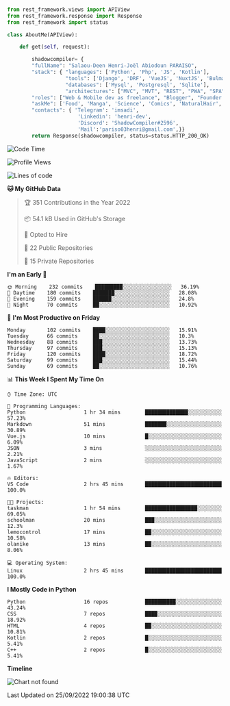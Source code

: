 ###
```python
from rest_framework.views import APIView
from rest_framework.response import Response
from rest_framework import status

class AboutMe(APIView):

    def get(self, request):

        shadowcompiler= {
        "fullName": "Salaou-Deen Henri-Joël Abiodoun PARAISO",
        "stack": { "languages": ['Python', 'Php', 'JS', 'Kotlin'],
                   "tools": ['Django', 'DRF', 'VueJS', 'NuxtJS', 'Bulma', 'Beufy'],
                   "databases": ['Mysql', 'Postgresql', 'Sqlite'],
                   "architectures": ["MVC", "MVT", "REST", "PWA", "SPA"]},        
        "roles": ["Web & Mobile dev as freelance", "Blogger", "Founder at @henrid3v", "Mentor"],
        "askMe": ['Food', 'Manga', 'Science', 'Comics', 'NaturalHair', 'Photography', 'Tech', 'Programming'],
        "contacts": { 'Telegram': 'imsadi',
                       'Linkedin': 'henri-dev',
                       'Discord': 'ShadowCompiler#2596',
                       'Mail':'pariso03henri@gmail.com',}}
        return Response(shadowcompiler, status=status.HTTP_200_OK)

```                    

<!--START_SECTION:waka-->
![Code Time](http://img.shields.io/badge/Code%20Time-353%20hrs%202%20mins-blue)

![Profile Views](http://img.shields.io/badge/Profile%20Views-0-blue)

![Lines of code](https://img.shields.io/badge/From%20Hello%20World%20I%27ve%20Written-56%20Thousand%20lines%20of%20code-blue)

**🐱 My GitHub Data** 

> 🏆 351 Contributions in the Year 2022
 > 
> 📦 54.1 kB Used in GitHub's Storage 
 > 
> 💼 Opted to Hire
 > 
> 📜 22 Public Repositories 
 > 
> 🔑 15 Private Repositories  
 > 
**I'm an Early 🐤** 

```text
🌞 Morning    232 commits    █████████░░░░░░░░░░░░░░░░   36.19% 
🌆 Daytime    180 commits    ███████░░░░░░░░░░░░░░░░░░   28.08% 
🌃 Evening    159 commits    ██████░░░░░░░░░░░░░░░░░░░   24.8% 
🌙 Night      70 commits     ██░░░░░░░░░░░░░░░░░░░░░░░   10.92%

```
📅 **I'm Most Productive on Friday** 

```text
Monday       102 commits    ████░░░░░░░░░░░░░░░░░░░░░   15.91% 
Tuesday      66 commits     ██░░░░░░░░░░░░░░░░░░░░░░░   10.3% 
Wednesday    88 commits     ███░░░░░░░░░░░░░░░░░░░░░░   13.73% 
Thursday     97 commits     ███░░░░░░░░░░░░░░░░░░░░░░   15.13% 
Friday       120 commits    ████░░░░░░░░░░░░░░░░░░░░░   18.72% 
Saturday     99 commits     ███░░░░░░░░░░░░░░░░░░░░░░   15.44% 
Sunday       69 commits     ██░░░░░░░░░░░░░░░░░░░░░░░   10.76%

```


📊 **This Week I Spent My Time On** 

```text
⌚︎ Time Zone: UTC

💬 Programming Languages: 
Python                   1 hr 34 mins        ██████████████░░░░░░░░░░░   57.23% 
Markdown                 51 mins             ███████░░░░░░░░░░░░░░░░░░   30.89% 
Vue.js                   10 mins             █░░░░░░░░░░░░░░░░░░░░░░░░   6.09% 
JSON                     3 mins              ░░░░░░░░░░░░░░░░░░░░░░░░░   2.21% 
JavaScript               2 mins              ░░░░░░░░░░░░░░░░░░░░░░░░░   1.67%

🔥 Editors: 
VS Code                  2 hrs 45 mins       █████████████████████████   100.0%

🐱‍💻 Projects: 
taskman                  1 hr 54 mins        █████████████████░░░░░░░░   69.05% 
schoolman                20 mins             ███░░░░░░░░░░░░░░░░░░░░░░   12.3% 
lemocontrol              17 mins             ██░░░░░░░░░░░░░░░░░░░░░░░   10.58% 
olanike                  13 mins             ██░░░░░░░░░░░░░░░░░░░░░░░   8.06%

💻 Operating System: 
Linux                    2 hrs 45 mins       █████████████████████████   100.0%

```

**I Mostly Code in Python** 

```text
Python                   16 repos            ██████████░░░░░░░░░░░░░░░   43.24% 
CSS                      7 repos             ████░░░░░░░░░░░░░░░░░░░░░   18.92% 
HTML                     4 repos             ██░░░░░░░░░░░░░░░░░░░░░░░   10.81% 
Kotlin                   2 repos             █░░░░░░░░░░░░░░░░░░░░░░░░   5.41% 
C++                      2 repos             █░░░░░░░░░░░░░░░░░░░░░░░░   5.41%

```


**Timeline**

![Chart not found](https://raw.githubusercontent.com/shadowcompiler/shadowcompiler/main/charts/bar_graph.png) 


 Last Updated on 25/09/2022 19:00:38 UTC
<!--END_SECTION:waka-->
